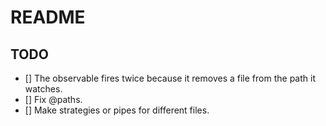 # README

## TODO

- [] The observable fires twice because it removes a file from the path it watches.
- [] Fix @paths.
- [] Make strategies or pipes for different files.
